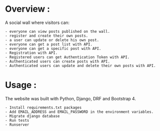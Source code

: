 # Overview :
A social wall where visitors can:

    - everyone can view posts published on the wall.
    - register and create their own posts.
    - a user can update or delete his own post.
    - everyone can get a post list with API.
    - everyone can get a specific post with API.
    - Registration with API.
    - Registered users can get Authentication Token with API.
    - Authenticated users can create posts with API.
    - Authenticated users can update and delete their own posts with API. 

# Usage :
The website was built with Python, Django, DRF and Bootstrap 4.

    - Install requirements.txt packages
    - Add EMAIL_ADDRESS and EMAIL_PASSWORD in the environment variables.
    - Migrate django database
    - Run tests
    - Runserver


  

